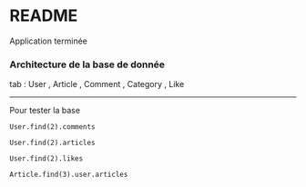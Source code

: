 # README

Application terminée

### Architecture de la base de donnée

tab : User , Article , Comment , Category , Like

-----------------------------------------

Pour tester la base

`User.find(2).comments`

`User.find(2).articles`

`User.find(2).likes`

`Article.find(3).user.articles`


